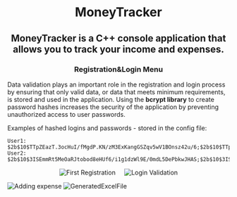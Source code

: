 <h1  align="center"> MoneyTracker </h1>

<h2  align="center"> MoneyTracker is a C++ console application that allows you to track your income and expenses. </h2>

<h3 align="center">  Registration&Login Menu </h3>

Data validation plays an important role in the registration and login process by ensuring that only valid data, or data that meets minimum requirements, is stored and used in the application. Using the **bcrypt library** to create password hashes increases the security of the application by preventing unauthorized access to user passwords.

Examples of hashed logins and passwords - stored in the config file:
```
User1: $2b$10$TTpZEazT.3ocHuI/fMgdP.KN/zM3ExKangGSZqv5wV1BOnsz42u/6;$2b$10$TTpZEazT.3ocHuI/fMgdP.om4vLOP.2DvGwzd1eSx8RbHxjY1wULq;
User2: $2b$10$3ISEmmRt5MeOaRJtobod8eHUf6/i1g1dzWl9E/0mdL5DePbkwJHAS;$2b$10$3ISEmmRt5MeOaRJtobod8edAZDAIyLtx/GBOdswupF3o7gkVplLwG;
```

<div align="center">
  <div style="display: flex; flex-wrap: wrap; justify-content: center;">
    <div style="margin-right: 20px;">
      <img src="https://user-images.githubusercontent.com/85802542/224513338-ca766084-89fd-4c8f-b39b-3debbdb3bc93.gif" alt="First Registration" style="max-width: 400px; max-height: 400px;">
    </div>
    <div>
      <img src="https://user-images.githubusercontent.com/85802542/224513413-73131f9c-f5de-41c8-96cc-fb0d504076c4.gif" alt="Login Validation" style="max-width: 400px; max-height: 400px;">
    </div>
  </div>
</div>


![Adding expense](https://user-images.githubusercontent.com/85802542/224513417-8117f9a1-ceb9-447a-89c1-8111ead56ef5.gif)
![GeneratedExcelFile](https://user-images.githubusercontent.com/85802542/224513420-6005e0b8-098e-4f33-a0d8-aea4c5264e9b.png)
